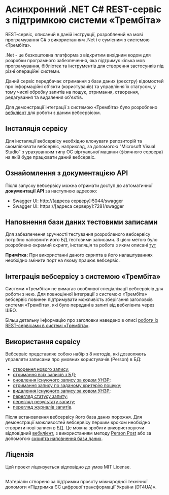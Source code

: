 # Асинхронний .NET C# REST-сервіс з підтримкою системи «Трембіта»

REST-сервіс, описаний в даній інструкції, розроблений на мові програмування C# з використанням .Net і є сумісним з системою «Трембіта».

.Net - це безкоштовна платформа з відкритим вихідним кодом для розробки програмного забезпечення, яка підтримує кілька мов програмування, бібліотек та інструментів для створення застосунків під різні операційні системи.

Даний сервіс передбачає отримання з бази даних (реєстру) відомостей про інформаційні об'єкти (користувачів) та управління їх статусом, у тому числі обробку запитів на пошук, отримання, створення, редагування та видалення об'єктів.

Для демонстрації інтеграції з системою «Трембіта» було розроблено [вебклієнт](https://github.com/MadCat-88/Trembita_.Net_R_AsyncCli) для роботи з даним вебсервісом.

## Інсталяція сервісу
Для інсталяції вебсервісу необхідно клонувати репозиторій та скомпілювати вебсервіс, наприклад, за допомогою "Microsoft Visual Studio" з урахуванням типу ОС віртуальної машини (фізичного сервера) на якій буде працювати даний вебсервіс.

## Ознайомлення з документацією АРІ

Після запуску вебсервісу можна отримати доступ до автоматичної **документації API** за наступною адресою:

- Swagger UI: http://[адреса серверу]:5044/swagger
- Swagger UI: https://[адреса серверу]:7281/swagger

## Наповнення бази даних тестовими записами

Для забезпечення зручності тестування розробленого вебсервісу потрібно наповнити його БД тестовими записами.
З цією метою було розроблено окремий скрипт, інсталяція та робота з яким описані [тут](https://github.com/MadCat-88/Trembita_PutFakeData_Rest)

**Примітка:** При використанні даного скрипта в його налаштуваннях необхідно змінити порт на якому працює вебсервіс.

## Інтеграція вебсервісу з системою «Трембіта»

Системи «Трембіта» не вимагає особливої спеціалізації вебсервісів для роботи з нею. Для повноцінної інтеграції з системою «Трембіта» вебсервіс повинен підтримувати можливість зберігання заголовків системи «Трембіта», які було передані в запиті від вебкліента через ШБО.

Більш детальну інформацію про заголовки наведено в описі [роботи із REST-сервісами в системі «Трембіта»](https://github.com/MadCat-88/Services-development-for-Trembita-system/blob/main/REST%20services%20development%20for%20Trembita%20system.md#%D0%B7%D0%B0%D0%B3%D0%BE%D0%BB%D0%BE%D0%B2%D0%BA%D0%B8-%D0%B7%D0%B0%D0%BF%D0%B8%D1%82%D1%96%D0%B2-%D0%B4%D0%BB%D1%8F-rest-%D1%81%D0%B5%D1%80%D0%B2%D1%96%D1%81%D1%96%D0%B2-%D0%BD%D0%B5%D0%BE%D0%B1%D1%85%D1%96%D0%B4%D0%BD%D1%96-%D0%B7%D0%B0%D0%B4%D0%BB%D1%8F-%D0%B7%D0%B0%D0%B1%D0%B5%D0%B7%D0%BF%D0%B5%D1%87%D0%B5%D0%BD%D0%BD%D1%8F-%D1%81%D1%83%D0%BC%D1%96%D1%81%D0%BD%D0%BE%D1%81%D1%82%D1%96-%D0%B7-%D1%81%D0%B8%D1%81%D1%82%D0%B5%D0%BC%D0%BE%D1%8E-%D1%82%D1%80%D0%B5%D0%BC%D0%B1%D1%96%D1%82%D0%B0).

## Використання сервісу

Вебсервіс представляє собою набір з 8 методів, які дозволяють управляти записами про умовних користувачів (Person) в БД:

- [створення нового запису](./docs/using.md#person-post);
- [отримання всіх записів з БД](./docs/using.md#person-get-all);
- [оновлення існуючого запису за кодом УНЗР](./docs/using.md#person-update);
- [отримання запису по заданому критерію пошуку](./docs/using.md#person-get-by-parameter);
- [видалення існуючого запису за кодом УНЗР](./docs/using.md#person-delete);
- [перегляд статусу запиту](./docs/using.md#get-status);
- [перегляд результату запиту](./docs/using.md#put-status);
- [перегляд журналів запитів](./docs/using.md#get-status).

Після встановлення вебсервісу його база даних порожня.
Для демонстрації можливостей вебсервісу першим кроком необхідно створити нові записи в БД. Це можна зробити використовуючи відповідний [вебклієнт](https://github.com/MadCat-88/Trembita_.Net_R_AsyncCli), з використанням методу [Person Post](./docs/using.md#person-post) або за допомогою [скрипта наповнення бази даних](./README.MD#наповнення-бази-даних-тестовими-записами).

## Ліцензія

Цей проєкт ліцензується відповідно до умов MIT License.

 ##
Матеріали створено за підтримки проєкту міжнародної технічної допомоги «Підтримка ЄС цифрової трансформації України (DT4UA)».

